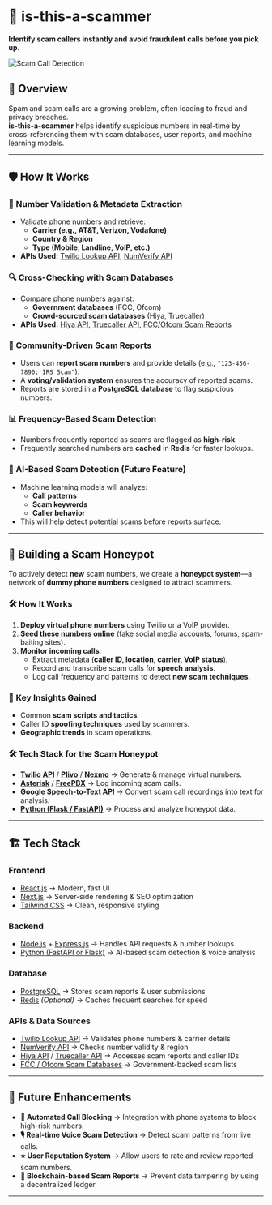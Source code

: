 # 📱 is-this-a-scammer  

**Identify scam callers instantly and avoid fraudulent calls before you pick up.**  

![Scam Call Detection]()  

## 🚀 Overview  

Spam and scam calls are a growing problem, often leading to fraud and privacy breaches.  
**is-this-a-scammer** helps identify suspicious numbers in real-time by cross-referencing them with scam databases, user reports, and machine learning models.  

---

## 🛡️ How It Works  

### 📌 Number Validation & Metadata Extraction  
- Validate phone numbers and retrieve:  
  - **Carrier (e.g., AT&T, Verizon, Vodafone)**  
  - **Country & Region**  
  - **Type (Mobile, Landline, VoIP, etc.)**  
- **APIs Used:** [Twilio Lookup API](https://www.twilio.com/lookup), [NumVerify API](https://numverify.com/)  

### 🔍 Cross-Checking with Scam Databases  
- Compare phone numbers against:  
  - **Government databases** (FCC, Ofcom)  
  - **Crowd-sourced scam databases** (Hiya, Truecaller)  
- **APIs Used:** [Hiya API](https://hiya.com/), [Truecaller API](https://www.truecaller.com/), [FCC/Ofcom Scam Reports](https://www.fcc.gov/consumers/guides/stop-unwanted-robocalls-and-texts)  

### 👥 Community-Driven Scam Reports  
- Users can **report scam numbers** and provide details (e.g., `"123-456-7890: IRS Scam"`).  
- A **voting/validation system** ensures the accuracy of reported scams.  
- Reports are stored in a **PostgreSQL database** to flag suspicious numbers.  

### 📊 Frequency-Based Scam Detection  
- Numbers frequently reported as scams are flagged as **high-risk**.  
- Frequently searched numbers are **cached** in **Redis** for faster lookups.  

### 🤖 AI-Based Scam Detection (Future Feature)  
- Machine learning models will analyze:  
  - **Call patterns**  
  - **Scam keywords**  
  - **Caller behavior**  
- This will help detect potential scams before reports surface.  

---

## 🎯 Building a Scam Honeypot  

To actively detect **new** scam numbers, we create a **honeypot system**—a network of **dummy phone numbers** designed to attract scammers.  

### 🛠 How It Works  
1. **Deploy virtual phone numbers** using Twilio or a VoIP provider.  
2. **Seed these numbers online** (fake social media accounts, forums, spam-baiting sites).  
3. **Monitor incoming calls**:
   - Extract metadata (**caller ID, location, carrier, VoIP status**).  
   - Record and transcribe scam calls for **speech analysis**.  
   - Log call frequency and patterns to detect **new scam techniques**.  

### 🔎 Key Insights Gained  
- Common **scam scripts and tactics**.  
- Caller ID **spoofing techniques** used by scammers.  
- **Geographic trends** in scam operations.  

### 🛠 Tech Stack for the Scam Honeypot  
- **[Twilio API](https://www.twilio.com/)** / **[Plivo](https://www.plivo.com/)** / **[Nexmo](https://www.nexmo.com/)** → Generate & manage virtual numbers.  
- **[Asterisk](https://www.asterisk.org/)** / **[FreePBX](https://www.freepbx.org/)** → Log incoming scam calls.  
- **[Google Speech-to-Text API](https://cloud.google.com/speech-to-text/)** → Convert scam call recordings into text for analysis.  
- **[Python (Flask / FastAPI)](https://fastapi.tiangolo.com/)** → Process and analyze honeypot data.  

---

## 🏗️ Tech Stack  

### **Frontend**  
- [React.js](https://reactjs.org/) → Modern, fast UI  
- [Next.js](https://nextjs.org/) → Server-side rendering & SEO optimization  
- [Tailwind CSS](https://tailwindcss.com/) → Clean, responsive styling  

### **Backend**  
- [Node.js](https://nodejs.org/) + [Express.js](https://expressjs.com/) → Handles API requests & number lookups  
- [Python (FastAPI or Flask)](https://fastapi.tiangolo.com/) → AI-based scam detection & voice analysis  

### **Database**  
- [PostgreSQL](https://www.postgresql.org/) → Stores scam reports & user submissions  
- [Redis](https://redis.io/) *(Optional)* → Caches frequent searches for speed  

### **APIs & Data Sources**  
- [Twilio Lookup API](https://www.twilio.com/lookup) → Validates phone numbers & carrier details  
- [NumVerify API](https://numverify.com/) → Checks number validity & region  
- [Hiya API](https://hiya.com/) / [Truecaller API](https://www.truecaller.com/) → Accesses scam reports and caller IDs  
- [FCC / Ofcom Scam Databases](https://www.fcc.gov/consumers/guides/stop-unwanted-robocalls-and-texts) → Government-backed scam lists  

---

## 🚀 Future Enhancements  
- **🔴 Automated Call Blocking** → Integration with phone systems to block high-risk numbers.  
- **🎙️ Real-time Voice Scam Detection** → Detect scam patterns from live calls.  
- **⭐ User Reputation System** → Allow users to rate and review reported scam numbers.  
- **🔗 Blockchain-based Scam Reports** → Prevent data tampering by using a decentralized ledger.  

---